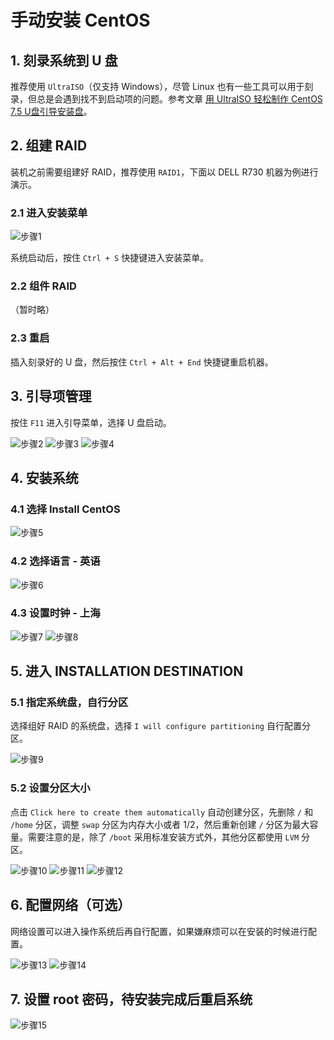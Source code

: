 # 手动安装 CentOS

## 1. 刻录系统到 U 盘

推荐使用 `UltraISO`（仅支持 Windows），尽管 Linux 也有一些工具可以用于刻录，但总是会遇到找不到启动项的问题。参考文章 [用 UltraISO 轻松制作 CentOS 7.5 U盘引导安装盘](https://www.jianshu.com/p/3f2f60de67c3)。

## 2. 组建 RAID

装机之前需要组建好 RAID，推荐使用 `RAID1`，下面以 DELL R730 机器为例进行演示。

### 2.1 进入安装菜单

![步骤1](.images/1.jpeg)

系统启动后，按住 `Ctrl + S` 快捷键进入安装菜单。

### 2.2 组件 RAID

（暂时略）

### 2.3 重启

插入刻录好的 U 盘，然后按住 `Ctrl + Alt + End` 快捷键重启机器。

## 3. 引导项管理

按住 `F11` 进入引导菜单，选择 U 盘启动。

![步骤2](.images/2.jpeg)
![步骤3](.images/3.jpeg)
![步骤4](.images/4.jpeg)

## 4. 安装系统

### 4.1 选择 Install CentOS

![步骤5](.images/5.jpeg)

### 4.2 选择语言 - 英语

![步骤6](.images/6.jpeg)

### 4.3 设置时钟 - 上海

![步骤7](.images/7.jpeg)
![步骤8](.images/8.jpeg)

## 5. 进入 INSTALLATION DESTINATION

### 5.1 指定系统盘，自行分区

选择组好 RAID 的系统盘，选择 `I will configure partitioning` 自行配置分区。

![步骤9](.images/9.jpeg)

### 5.2 设置分区大小

点击 `Click here to create them automatically` 自动创建分区，先删除 `/` 和 `/home` 分区，调整 `swap` 分区为内存大小或者 1/2，然后重新创建 `/` 分区为最大容量。需要注意的是，除了 `/boot` 采用标准安装方式外，其他分区都使用 `LVM` 分区。

![步骤10](.images/10.jpeg)
![步骤11](.images/11.jpeg)
![步骤12](.images/12.jpeg)

## 6. 配置网络（可选）

网络设置可以进入操作系统后再自行配置，如果嫌麻烦可以在安装的时候进行配置。

![步骤13](.images/13.jpeg)
![步骤14](.images/14.jpeg)

## 7. 设置 root 密码，待安装完成后重启系统

![步骤15](.images/15.jpeg)
